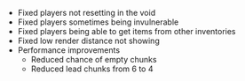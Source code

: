- Fixed players not resetting in the void
- Fixed players sometimes being invulnerable
- Fixed players being able to get items from other inventories
- Fixed low render distance not showing
- Performance improvements
  - Reduced chance of empty chunks
  - Reduced lead chunks from 6 to 4